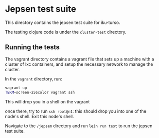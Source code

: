 # Jepsen test suite

This directory contains the jepsen test suite for iku-turso.

The testing clojure code is under the `cluster-test` directory.

## Running the tests

The vagrant directory contains a vagrant file that sets up a machine with a cluster of lxc containers, and setup the necessary network to manage the cluster.

In the `vagrant` directory, run:

```bash
vagrant up
TERM=screen-256color vagrant ssh
```

This will drop you in a shell on the vagrant

once there, try to run `ssh root@n1`: this should drop you into one of the node's shell. Exit this node's shell.

Navigate to the `/jepsen` directory and run `lein run test` to run the jepsen test suite.
